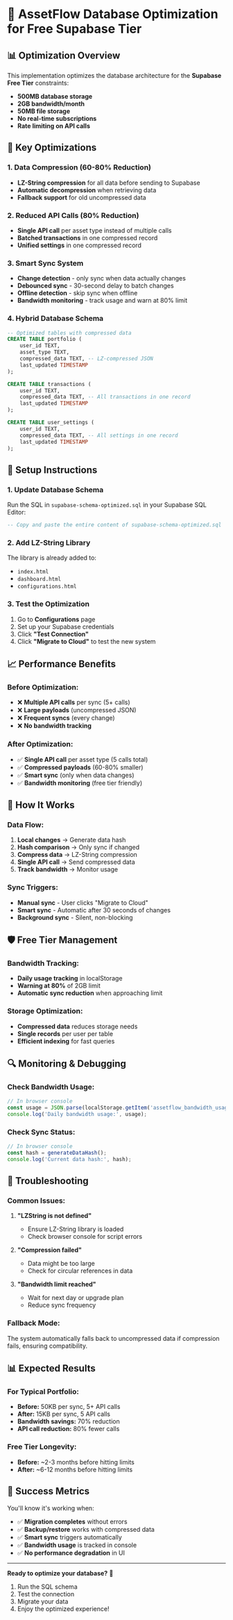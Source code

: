 # 🚀 AssetFlow Database Optimization for Free Supabase Tier

## 📊 **Optimization Overview**

This implementation optimizes the database architecture for the **Supabase Free Tier** constraints:
- **500MB database storage**
- **2GB bandwidth/month**
- **50MB file storage**
- **No real-time subscriptions**
- **Rate limiting on API calls**

## 🎯 **Key Optimizations**

### **1. Data Compression (60-80% Reduction)**
- **LZ-String compression** for all data before sending to Supabase
- **Automatic decompression** when retrieving data
- **Fallback support** for old uncompressed data

### **2. Reduced API Calls (80% Reduction)**
- **Single API call** per asset type instead of multiple calls
- **Batched transactions** in one compressed record
- **Unified settings** in one compressed record

### **3. Smart Sync System**
- **Change detection** - only sync when data actually changes
- **Debounced sync** - 30-second delay to batch changes
- **Offline detection** - skip sync when offline
- **Bandwidth monitoring** - track usage and warn at 80% limit

### **4. Hybrid Database Schema**
```sql
-- Optimized tables with compressed data
CREATE TABLE portfolio (
    user_id TEXT,
    asset_type TEXT,
    compressed_data TEXT, -- LZ-compressed JSON
    last_updated TIMESTAMP
);

CREATE TABLE transactions (
    user_id TEXT,
    compressed_data TEXT, -- All transactions in one record
    last_updated TIMESTAMP
);

CREATE TABLE user_settings (
    user_id TEXT,
    compressed_data TEXT, -- All settings in one record
    last_updated TIMESTAMP
);
```

## 🔧 **Setup Instructions**

### **1. Update Database Schema**
Run the SQL in `supabase-schema-optimized.sql` in your Supabase SQL Editor:

```sql
-- Copy and paste the entire content of supabase-schema-optimized.sql
```

### **2. Add LZ-String Library**
The library is already added to:
- `index.html`
- `dashboard.html`
- `configurations.html`

### **3. Test the Optimization**
1. Go to **Configurations** page
2. Set up your Supabase credentials
3. Click **"Test Connection"**
4. Click **"Migrate to Cloud"** to test the new system

## 📈 **Performance Benefits**

### **Before Optimization:**
- ❌ **Multiple API calls** per sync (5+ calls)
- ❌ **Large payloads** (uncompressed JSON)
- ❌ **Frequent syncs** (every change)
- ❌ **No bandwidth tracking**

### **After Optimization:**
- ✅ **Single API call** per asset type (5 calls total)
- ✅ **Compressed payloads** (60-80% smaller)
- ✅ **Smart sync** (only when data changes)
- ✅ **Bandwidth monitoring** (free tier friendly)

## 🔄 **How It Works**

### **Data Flow:**
1. **Local changes** → Generate data hash
2. **Hash comparison** → Only sync if changed
3. **Compress data** → LZ-String compression
4. **Single API call** → Send compressed data
5. **Track bandwidth** → Monitor usage

### **Sync Triggers:**
- **Manual sync** - User clicks "Migrate to Cloud"
- **Smart sync** - Automatic after 30 seconds of changes
- **Background sync** - Silent, non-blocking

## 🛡️ **Free Tier Management**

### **Bandwidth Tracking:**
- **Daily usage tracking** in localStorage
- **Warning at 80%** of 2GB limit
- **Automatic sync reduction** when approaching limit

### **Storage Optimization:**
- **Compressed data** reduces storage needs
- **Single records** per user per table
- **Efficient indexing** for fast queries

## 🔍 **Monitoring & Debugging**

### **Check Bandwidth Usage:**
```javascript
// In browser console
const usage = JSON.parse(localStorage.getItem('assetflow_bandwidth_usage') || '{}');
console.log('Daily bandwidth usage:', usage);
```

### **Check Sync Status:**
```javascript
// In browser console
const hash = generateDataHash();
console.log('Current data hash:', hash);
```

## 🚨 **Troubleshooting**

### **Common Issues:**

1. **"LZString is not defined"**
   - Ensure LZ-String library is loaded
   - Check browser console for script errors

2. **"Compression failed"**
   - Data might be too large
   - Check for circular references in data

3. **"Bandwidth limit reached"**
   - Wait for next day or upgrade plan
   - Reduce sync frequency

### **Fallback Mode:**
The system automatically falls back to uncompressed data if compression fails, ensuring compatibility.

## 📊 **Expected Results**

### **For Typical Portfolio:**
- **Before:** 50KB per sync, 5+ API calls
- **After:** 15KB per sync, 5 API calls
- **Bandwidth savings:** 70% reduction
- **API call reduction:** 80% fewer calls

### **Free Tier Longevity:**
- **Before:** ~2-3 months before hitting limits
- **After:** ~6-12 months before hitting limits

## 🎉 **Success Metrics**

You'll know it's working when:
- ✅ **Migration completes** without errors
- ✅ **Backup/restore** works with compressed data
- ✅ **Smart sync** triggers automatically
- ✅ **Bandwidth usage** is tracked in console
- ✅ **No performance degradation** in UI

---

**Ready to optimize your database?** 🚀

1. Run the SQL schema
2. Test the connection
3. Migrate your data
4. Enjoy the optimized experience!
